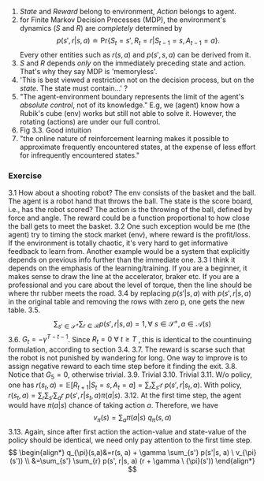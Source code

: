 1. *State* and *Reward* belong to environment, *Action* belongs to agent.
2. for Finite Markov Decision Precesses (MDP), the environment's dynamics ($S$ and $R$) are *completely* determined by 
$$
	p(s', r| s, a) \doteq \text{Pr}\{S_t=s', R_t = r | S_{t-1}=s, A_{t-1}=a  \}.
$$
	Every other entities such as $r(s, a)$ and $p(s', s, a)$ can be derived from it.
3. $S$ and $R$ depends *only* on the immediately preceding state and action. That's why they say MDP is 'memoryless'. 
4. 'This is best viewed a restriction not on the decision process, but on the $state$. The state must contain...' ?
5. "The agent-environment boundary represents the limit of the agent's *absolute control*, not of its knowledge." E.g, we (agent) know how a Rubik's cube (env) works but still not able to solve it. However, the rotating (actions) are under our full control. 
6. Fig 3.3. Good intuition
7. "the online nature of reinforcement learning makes it possible to approximate frequently encountered states, at the expense of less effort for infrequently encountered states."
 

### Exercise
3.1 How about a shooting robot? The env consists of the basket and the ball. The agent is a robot hand that throws the ball. The state is the score board, i.e., has the robot scored? The action is the throwing of the ball, defined by force and angle. The reward could be a function proportional to how close the ball gets to meet the basket.
3.2 One such exception would be me (the agent) try to timing the stock market (env), where reward is the profit/loss. If the environment is totally chaotic, it's very hard to get informative feedback to learn from. Another example would be a system that explicitly depends on previous info further than the immediate one.
3.3 I think it depends on the emphasis of the learning/training. If you are a beginner, it makes sense to draw the line at the accelerator, braker etc. If you are a professional and you care about the level of torque, then the line should be where thr rubber meets the road.
3.4 by replacing $p(s'|s,a)$ with $p(s', r|s, a)$ in the original table and removing the rows with zero p, one gets the new table.
3.5. $$
\sum_{s'\in \mathcal{S}^+}\sum_{r\in \mathcal{R}}p(s', r|s, a) = 1, \forall \  s\in \mathcal{S}^+, a\in \mathcal{A}(s)
$$
3.6. $G_t = -\gamma^{T-t-1}$. Since $R_t = 0\ \forall\ t\ge T$ , this is identical to the countinuing formulation, according to section 3.4.
3.7. The reward is scarse such that the robot is not punished by wandering for long. One way to improve is to assign negative reward to each time step before it finding the exit.
3.8. Notice that $G_5=0$, otherwise trivial.
3.9. Trivial
3.10. Trivial
3.11. W/o policy, one has $r(s_t, a) = \mathbb{E}[R_{t+1}| S_t=s, A_t=a] = \sum_r \sum_{s'} r\ p(s', r|s_t, a)$. With policy, $r(s_t, a) = \sum_r \sum_{s'} \sum_a r\ p(s', r|s_t, a) \pi(a|s)$.
3.12. At the first time step, the agent would have $\pi{(a|s)}$ chance of taking action $a$. Therefore, we have
$$v_{\pi}(s)=\sum_{a}\pi(a|s)\ q_{\pi}(s, a)$$
3.13. Again, since after first action the action-value and state-value of the policy should be identical, we need only pay attention to the first time step.
$$
\begin{align*}
q_{\pi}(s,a)&=r(s, a) + \gamma \sum_{s'} p(s'|s, a) \ v_{\pi}(s')) \\
&=\sum_{s'} \sum_{r} p(s', r|s, a) (r + \gamma \ {\pi}(s'))
\end{align*}
$$

